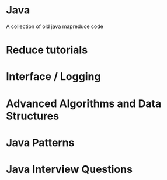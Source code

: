 # Java
A collection of old java mapreduce code

# Reduce tutorials
# Interface / Logging
# Advanced Algorithms and Data Structures
# Java Patterns
# Java Interview Questions
